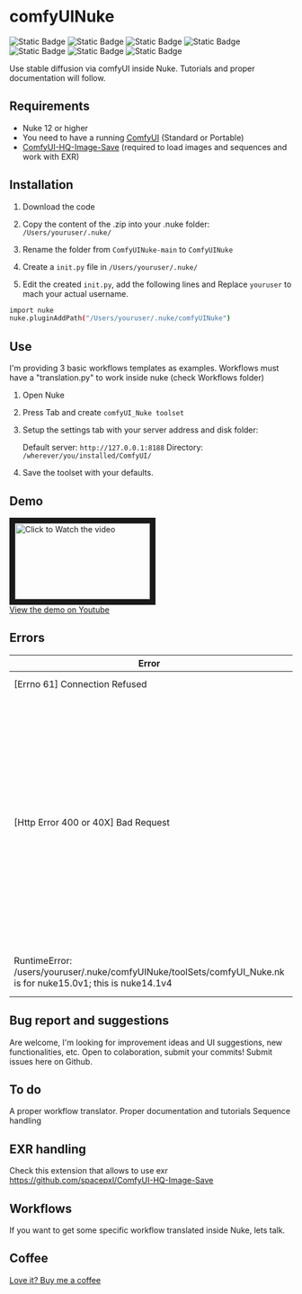 # comfyUINuke
![Static Badge](https://img.shields.io/badge/Nuke_v12-PASS-green) ![Static Badge](https://img.shields.io/badge/Nuke_v13-PASS-green) ![Static Badge](https://img.shields.io/badge/Nuke_v14-PASS-green) ![Static Badge](https://img.shields.io/badge/Nuke_v15-PASS-green) 
![Static Badge](https://img.shields.io/badge/OSX-green) ![Static Badge](https://img.shields.io/badge/WIN-green) ![Static Badge](https://img.shields.io/badge/Linux-green) 

Use stable diffusion via comfyUI inside Nuke.
Tutorials and proper documentation will follow.


## Requirements

- Nuke 12 or higher
- You need to have a running [ComfyUI](https://github.com/comfyanonymous/ComfyUI) (Standard or Portable)
- [ComfyUI-HQ-Image-Save](https://github.com/spacepxl/ComfyUI-HQ-Image-Save) (required to load images and sequences and work with EXR)

## Installation

1. Download the code

2. Copy the content of the .zip into your .nuke folder: `/Users/youruser/.nuke/`

3. Rename the folder from `ComfyUINuke-main` to `ComfyUINuke`

4. Create a `init.py` file in `/Users/youruser/.nuke/`

5. Edit the created `init.py`, add the following lines and Replace `youruser` to mach your actual username.

```sh
import nuke
nuke.pluginAddPath("/Users/youruser/.nuke/comfyUINuke")
```


## Use

I'm providing 3 basic workflows templates as examples.
Workflows must have a "translation.py" to work inside nuke (check Workflows folder)

1. Open Nuke

2. Press Tab and create `comfyUI_Nuke toolset`

3. Setup the settings tab with your server address and disk folder:

    Default server: `http://127.0.0.1:8188`
    Directory: `/wherever/you/installed/ComfyUI/`

4. Save the toolset with your defaults.


## Demo

<a href="http://www.youtube.com/watch?feature=player_embedded&v=p5Z8fSBkCoo" target="_blank"><img src="http://img.youtube.com/vi/p5Z8fSBkCoo/mqdefault.jpg"
alt="Click to Watch the video" width="240" height="135" border="10" /><br>View the demo on Youtube</a>

## Errors

| Error | Causes |
| --- | --- |
|[Errno 61] Connection Refused | ComfyUI is not running or wrong network address |
|[Http Error 400 or 40X] Bad Request | The workflow .json file has something incompatible on it.<br/>Usually your system has a checkpoint that has another name, ".safetensors" instead of ".ckpt" for example. ComfyUI terminal will tell you which parameter is wrong.<br/>Drag the workflow from the "ComfyUINuke/Workflows" folder into ComfyUI, fix the issue and save the workflow file overwriting the problematic one.<br/>Do not forget to always save the files with  "Save (API format) " (ConfyUI > Settings > Enable Dev mode Options) |
|RuntimeError: /users/youruser/.nuke/comfyUINuke/toolSets/comfyUI_Nuke.nk is for nuke15.0v1; this is nuke14.1v4|Open and Save `comfyUI_Nuke.nk` in whatever Nuke version you use

## Bug report and suggestions

Are welcome, I'm looking for improvement ideas and UI suggestions, new functionalities, etc.
Open to colaboration, submit your commits! Submit issues here on Github.

## To do

A proper workflow translator. Proper documentation and tutorials
Sequence handling

## EXR handling
Check this extension that allows to use exr
https://github.com/spacepxl/ComfyUI-HQ-Image-Save

## Workflows
If you want to get some specific workflow translated inside Nuke, lets talk.

## Coffee
<a href="https://www.paypal.com/paypalme/MBORGO">Love it? Buy me a coffee</a>
